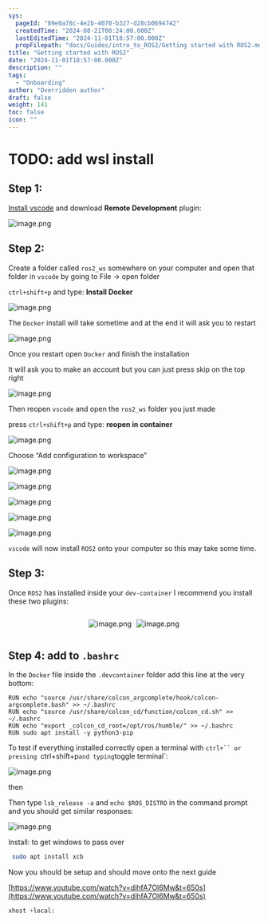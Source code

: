 ```yaml
---
sys:
  pageId: "89e0a78c-4e2b-4070-b327-d28cb0694742"
  createdTime: "2024-08-21T00:24:00.000Z"
  lastEditedTime: "2024-11-01T18:57:00.000Z"
  propFilepath: "docs/Guides/intro_to_ROS2/Getting started with ROS2.md"
title: "Getting started with ROS2"
date: "2024-11-01T18:57:00.000Z"
description: ""
tags:
  - "Onboarding"
author: "Overridden author"
draft: false
weight: 141
toc: false
icon: ""
---
```


# TODO: add wsl install

## Step 1:

[Install vscode](https://code.visualstudio.com/download) and download **Remote Development** plugin:

![image.png](https://prod-files-secure.s3.us-west-2.amazonaws.com/d518164a-d88e-44d1-a4ee-3adb3bd8bce0/efb52993-1881-4a40-b95e-6f020334f022/image.png?X-Amz-Algorithm=AWS4-HMAC-SHA256&X-Amz-Content-Sha256=UNSIGNED-PAYLOAD&X-Amz-Credential=ASIAZI2LB466ZPNAGD4A%2F20250313%2Fus-west-2%2Fs3%2Faws4_request&X-Amz-Date=20250313T121437Z&X-Amz-Expires=3600&X-Amz-Security-Token=IQoJb3JpZ2luX2VjEIn%2F%2F%2F%2F%2F%2F%2F%2F%2F%2FwEaCXVzLXdlc3QtMiJHMEUCIQC7UdC6M6MMqoWPzVUHyiIZpamtMBDGqmI6Tmq69RcJtQIgJazk%2FFTbbQ2P%2BRLnH6hSmpK2n0oXfAmmShuu2z%2BWfDsqiAQI0v%2F%2F%2F%2F%2F%2F%2F%2F%2F%2FARAAGgw2Mzc0MjMxODM4MDUiDBA3jfmkAvEwSdcQRSrcA2v%2BTpJjcZ78%2F3lASrQdY42DdH7Y2f5WsAiaVZU1EnAlAhcrn6Z9%2B11RF%2FyFiJwAvR6NhZgw75Wy9%2FzQWnjcQcH9BBrF1jufyAEV6ErKihurryOKRijULmI%2B2Kc2XPfRbCIEuyw%2FoxCK%2B%2B%2B%2BN6mUyYF6hkd4tGh9qmymdQXjVpjsRtGbAXCA3cfEZyefKDmD9jj2qCNLDyPYtb4miQNUF00CRju35KGpBbZd%2Frs02UE6pWwN2EDxERB3ijaCXXnGAaby7R4wVSqM%2ByOuoLuzeF%2BAdscQmwRVnTHlGgix3oY9fzK2z4Ep4T%2BiyJZw5X%2Bpa%2BIjw9ctG1uAqBMjerchoRCgQOYBNXW934h91WClodipeBbpBJrhLFQd9AhkWzYlM2t9euo0Jg0QCEp44ZPmpUcyfbx5CTD0G35%2FoyhjHnK%2B7pR59%2B0uCFNo6wnKZAJ%2FheoV87rkvVSg6di1VaWPXO0Zylxhz6apFNyzhEiZw%2BFitKkEu4vP%2BZJhonsScxi%2Fv79spoB5%2Fmr1hcvjV8C4qUS%2Flm5unlmj2M09UHfu4%2BvW1EwSKiHTdsO%2BFRAFb4FqYVdk3PQx%2BzH%2FoOSPvMlUkWtPTKSCD9KiJlwUTlz1WmyCCdd3vjK%2FcErrCFrhMNTByr4GOqUBCc46rC5V6evxA%2BMRsTnpa4B32fq259KJ3aD%2BE9BBOE8CGAcJIgI1Cj9fdeKFrGr8QQOb5MhpguadiBieiodE9%2BcCBgMwAoPNxYv7QxhFdja3FBRDIh0x6JXZ2jgZzf%2FUgMfpMtQnGaKCFMEW30VaTI8hBmjahnVMnNsJWmZq6H1MK9FuG6CrVVpr7yg5CdxPXS0LhVY9C3u1%2Bnz8FSEA0Vc4d3UK&X-Amz-Signature=bb46f62853082169602b8bc06b18254c824c0895db963afbe6f2f620035b1fc8&X-Amz-SignedHeaders=host&x-id=GetObject)

## Step 2:

Create a folder called `ros2_ws` somewhere on your computer and open that folder in `vscode` by going to File → open folder 

`ctrl+shift+p` and type: **Install Docker**

![image.png](https://prod-files-secure.s3.us-west-2.amazonaws.com/d518164a-d88e-44d1-a4ee-3adb3bd8bce0/2269dc0e-1cd5-47ff-bceb-c04ad9b2eab0/image.png?X-Amz-Algorithm=AWS4-HMAC-SHA256&X-Amz-Content-Sha256=UNSIGNED-PAYLOAD&X-Amz-Credential=ASIAZI2LB466ZPNAGD4A%2F20250313%2Fus-west-2%2Fs3%2Faws4_request&X-Amz-Date=20250313T121437Z&X-Amz-Expires=3600&X-Amz-Security-Token=IQoJb3JpZ2luX2VjEIn%2F%2F%2F%2F%2F%2F%2F%2F%2F%2FwEaCXVzLXdlc3QtMiJHMEUCIQC7UdC6M6MMqoWPzVUHyiIZpamtMBDGqmI6Tmq69RcJtQIgJazk%2FFTbbQ2P%2BRLnH6hSmpK2n0oXfAmmShuu2z%2BWfDsqiAQI0v%2F%2F%2F%2F%2F%2F%2F%2F%2F%2FARAAGgw2Mzc0MjMxODM4MDUiDBA3jfmkAvEwSdcQRSrcA2v%2BTpJjcZ78%2F3lASrQdY42DdH7Y2f5WsAiaVZU1EnAlAhcrn6Z9%2B11RF%2FyFiJwAvR6NhZgw75Wy9%2FzQWnjcQcH9BBrF1jufyAEV6ErKihurryOKRijULmI%2B2Kc2XPfRbCIEuyw%2FoxCK%2B%2B%2B%2BN6mUyYF6hkd4tGh9qmymdQXjVpjsRtGbAXCA3cfEZyefKDmD9jj2qCNLDyPYtb4miQNUF00CRju35KGpBbZd%2Frs02UE6pWwN2EDxERB3ijaCXXnGAaby7R4wVSqM%2ByOuoLuzeF%2BAdscQmwRVnTHlGgix3oY9fzK2z4Ep4T%2BiyJZw5X%2Bpa%2BIjw9ctG1uAqBMjerchoRCgQOYBNXW934h91WClodipeBbpBJrhLFQd9AhkWzYlM2t9euo0Jg0QCEp44ZPmpUcyfbx5CTD0G35%2FoyhjHnK%2B7pR59%2B0uCFNo6wnKZAJ%2FheoV87rkvVSg6di1VaWPXO0Zylxhz6apFNyzhEiZw%2BFitKkEu4vP%2BZJhonsScxi%2Fv79spoB5%2Fmr1hcvjV8C4qUS%2Flm5unlmj2M09UHfu4%2BvW1EwSKiHTdsO%2BFRAFb4FqYVdk3PQx%2BzH%2FoOSPvMlUkWtPTKSCD9KiJlwUTlz1WmyCCdd3vjK%2FcErrCFrhMNTByr4GOqUBCc46rC5V6evxA%2BMRsTnpa4B32fq259KJ3aD%2BE9BBOE8CGAcJIgI1Cj9fdeKFrGr8QQOb5MhpguadiBieiodE9%2BcCBgMwAoPNxYv7QxhFdja3FBRDIh0x6JXZ2jgZzf%2FUgMfpMtQnGaKCFMEW30VaTI8hBmjahnVMnNsJWmZq6H1MK9FuG6CrVVpr7yg5CdxPXS0LhVY9C3u1%2Bnz8FSEA0Vc4d3UK&X-Amz-Signature=f1aa3e38001996bedee0d0ec62e05800604cdcd70b677e52f2d38e40eb439155&X-Amz-SignedHeaders=host&x-id=GetObject)

The `Docker` install will take sometime and at the end it will ask you to restart

![image.png](https://prod-files-secure.s3.us-west-2.amazonaws.com/d518164a-d88e-44d1-a4ee-3adb3bd8bce0/ed233f78-be33-4b1f-b89c-9c346c0e961e/image.png?X-Amz-Algorithm=AWS4-HMAC-SHA256&X-Amz-Content-Sha256=UNSIGNED-PAYLOAD&X-Amz-Credential=ASIAZI2LB466ZPNAGD4A%2F20250313%2Fus-west-2%2Fs3%2Faws4_request&X-Amz-Date=20250313T121437Z&X-Amz-Expires=3600&X-Amz-Security-Token=IQoJb3JpZ2luX2VjEIn%2F%2F%2F%2F%2F%2F%2F%2F%2F%2FwEaCXVzLXdlc3QtMiJHMEUCIQC7UdC6M6MMqoWPzVUHyiIZpamtMBDGqmI6Tmq69RcJtQIgJazk%2FFTbbQ2P%2BRLnH6hSmpK2n0oXfAmmShuu2z%2BWfDsqiAQI0v%2F%2F%2F%2F%2F%2F%2F%2F%2F%2FARAAGgw2Mzc0MjMxODM4MDUiDBA3jfmkAvEwSdcQRSrcA2v%2BTpJjcZ78%2F3lASrQdY42DdH7Y2f5WsAiaVZU1EnAlAhcrn6Z9%2B11RF%2FyFiJwAvR6NhZgw75Wy9%2FzQWnjcQcH9BBrF1jufyAEV6ErKihurryOKRijULmI%2B2Kc2XPfRbCIEuyw%2FoxCK%2B%2B%2B%2BN6mUyYF6hkd4tGh9qmymdQXjVpjsRtGbAXCA3cfEZyefKDmD9jj2qCNLDyPYtb4miQNUF00CRju35KGpBbZd%2Frs02UE6pWwN2EDxERB3ijaCXXnGAaby7R4wVSqM%2ByOuoLuzeF%2BAdscQmwRVnTHlGgix3oY9fzK2z4Ep4T%2BiyJZw5X%2Bpa%2BIjw9ctG1uAqBMjerchoRCgQOYBNXW934h91WClodipeBbpBJrhLFQd9AhkWzYlM2t9euo0Jg0QCEp44ZPmpUcyfbx5CTD0G35%2FoyhjHnK%2B7pR59%2B0uCFNo6wnKZAJ%2FheoV87rkvVSg6di1VaWPXO0Zylxhz6apFNyzhEiZw%2BFitKkEu4vP%2BZJhonsScxi%2Fv79spoB5%2Fmr1hcvjV8C4qUS%2Flm5unlmj2M09UHfu4%2BvW1EwSKiHTdsO%2BFRAFb4FqYVdk3PQx%2BzH%2FoOSPvMlUkWtPTKSCD9KiJlwUTlz1WmyCCdd3vjK%2FcErrCFrhMNTByr4GOqUBCc46rC5V6evxA%2BMRsTnpa4B32fq259KJ3aD%2BE9BBOE8CGAcJIgI1Cj9fdeKFrGr8QQOb5MhpguadiBieiodE9%2BcCBgMwAoPNxYv7QxhFdja3FBRDIh0x6JXZ2jgZzf%2FUgMfpMtQnGaKCFMEW30VaTI8hBmjahnVMnNsJWmZq6H1MK9FuG6CrVVpr7yg5CdxPXS0LhVY9C3u1%2Bnz8FSEA0Vc4d3UK&X-Amz-Signature=9aaedcc34ea245d1f8482a789cef6625388daeaa38c8abef789b9ada1d53e2f9&X-Amz-SignedHeaders=host&x-id=GetObject)

Once you restart open `Docker` and finish the installation

It will ask you to make an account but you can just press skip on the top right

![image.png](https://prod-files-secure.s3.us-west-2.amazonaws.com/d518164a-d88e-44d1-a4ee-3adb3bd8bce0/21010ad9-1659-4fd9-9f59-9932a09b2a3d/image.png?X-Amz-Algorithm=AWS4-HMAC-SHA256&X-Amz-Content-Sha256=UNSIGNED-PAYLOAD&X-Amz-Credential=ASIAZI2LB466ZPNAGD4A%2F20250313%2Fus-west-2%2Fs3%2Faws4_request&X-Amz-Date=20250313T121437Z&X-Amz-Expires=3600&X-Amz-Security-Token=IQoJb3JpZ2luX2VjEIn%2F%2F%2F%2F%2F%2F%2F%2F%2F%2FwEaCXVzLXdlc3QtMiJHMEUCIQC7UdC6M6MMqoWPzVUHyiIZpamtMBDGqmI6Tmq69RcJtQIgJazk%2FFTbbQ2P%2BRLnH6hSmpK2n0oXfAmmShuu2z%2BWfDsqiAQI0v%2F%2F%2F%2F%2F%2F%2F%2F%2F%2FARAAGgw2Mzc0MjMxODM4MDUiDBA3jfmkAvEwSdcQRSrcA2v%2BTpJjcZ78%2F3lASrQdY42DdH7Y2f5WsAiaVZU1EnAlAhcrn6Z9%2B11RF%2FyFiJwAvR6NhZgw75Wy9%2FzQWnjcQcH9BBrF1jufyAEV6ErKihurryOKRijULmI%2B2Kc2XPfRbCIEuyw%2FoxCK%2B%2B%2B%2BN6mUyYF6hkd4tGh9qmymdQXjVpjsRtGbAXCA3cfEZyefKDmD9jj2qCNLDyPYtb4miQNUF00CRju35KGpBbZd%2Frs02UE6pWwN2EDxERB3ijaCXXnGAaby7R4wVSqM%2ByOuoLuzeF%2BAdscQmwRVnTHlGgix3oY9fzK2z4Ep4T%2BiyJZw5X%2Bpa%2BIjw9ctG1uAqBMjerchoRCgQOYBNXW934h91WClodipeBbpBJrhLFQd9AhkWzYlM2t9euo0Jg0QCEp44ZPmpUcyfbx5CTD0G35%2FoyhjHnK%2B7pR59%2B0uCFNo6wnKZAJ%2FheoV87rkvVSg6di1VaWPXO0Zylxhz6apFNyzhEiZw%2BFitKkEu4vP%2BZJhonsScxi%2Fv79spoB5%2Fmr1hcvjV8C4qUS%2Flm5unlmj2M09UHfu4%2BvW1EwSKiHTdsO%2BFRAFb4FqYVdk3PQx%2BzH%2FoOSPvMlUkWtPTKSCD9KiJlwUTlz1WmyCCdd3vjK%2FcErrCFrhMNTByr4GOqUBCc46rC5V6evxA%2BMRsTnpa4B32fq259KJ3aD%2BE9BBOE8CGAcJIgI1Cj9fdeKFrGr8QQOb5MhpguadiBieiodE9%2BcCBgMwAoPNxYv7QxhFdja3FBRDIh0x6JXZ2jgZzf%2FUgMfpMtQnGaKCFMEW30VaTI8hBmjahnVMnNsJWmZq6H1MK9FuG6CrVVpr7yg5CdxPXS0LhVY9C3u1%2Bnz8FSEA0Vc4d3UK&X-Amz-Signature=2d011c11ed0aa0d3e3a72cd3890d3a31b60ce4b77ebd9594cca367f302bfc75b&X-Amz-SignedHeaders=host&x-id=GetObject)

Then reopen `vscode` and open the `ros2_ws` folder you just made

press `ctrl+shift+p` and type: **reopen in container**

![image.png](https://prod-files-secure.s3.us-west-2.amazonaws.com/d518164a-d88e-44d1-a4ee-3adb3bd8bce0/4e93b8c2-41ad-488c-8095-c74205196118/image.png?X-Amz-Algorithm=AWS4-HMAC-SHA256&X-Amz-Content-Sha256=UNSIGNED-PAYLOAD&X-Amz-Credential=ASIAZI2LB466ZPNAGD4A%2F20250313%2Fus-west-2%2Fs3%2Faws4_request&X-Amz-Date=20250313T121437Z&X-Amz-Expires=3600&X-Amz-Security-Token=IQoJb3JpZ2luX2VjEIn%2F%2F%2F%2F%2F%2F%2F%2F%2F%2FwEaCXVzLXdlc3QtMiJHMEUCIQC7UdC6M6MMqoWPzVUHyiIZpamtMBDGqmI6Tmq69RcJtQIgJazk%2FFTbbQ2P%2BRLnH6hSmpK2n0oXfAmmShuu2z%2BWfDsqiAQI0v%2F%2F%2F%2F%2F%2F%2F%2F%2F%2FARAAGgw2Mzc0MjMxODM4MDUiDBA3jfmkAvEwSdcQRSrcA2v%2BTpJjcZ78%2F3lASrQdY42DdH7Y2f5WsAiaVZU1EnAlAhcrn6Z9%2B11RF%2FyFiJwAvR6NhZgw75Wy9%2FzQWnjcQcH9BBrF1jufyAEV6ErKihurryOKRijULmI%2B2Kc2XPfRbCIEuyw%2FoxCK%2B%2B%2B%2BN6mUyYF6hkd4tGh9qmymdQXjVpjsRtGbAXCA3cfEZyefKDmD9jj2qCNLDyPYtb4miQNUF00CRju35KGpBbZd%2Frs02UE6pWwN2EDxERB3ijaCXXnGAaby7R4wVSqM%2ByOuoLuzeF%2BAdscQmwRVnTHlGgix3oY9fzK2z4Ep4T%2BiyJZw5X%2Bpa%2BIjw9ctG1uAqBMjerchoRCgQOYBNXW934h91WClodipeBbpBJrhLFQd9AhkWzYlM2t9euo0Jg0QCEp44ZPmpUcyfbx5CTD0G35%2FoyhjHnK%2B7pR59%2B0uCFNo6wnKZAJ%2FheoV87rkvVSg6di1VaWPXO0Zylxhz6apFNyzhEiZw%2BFitKkEu4vP%2BZJhonsScxi%2Fv79spoB5%2Fmr1hcvjV8C4qUS%2Flm5unlmj2M09UHfu4%2BvW1EwSKiHTdsO%2BFRAFb4FqYVdk3PQx%2BzH%2FoOSPvMlUkWtPTKSCD9KiJlwUTlz1WmyCCdd3vjK%2FcErrCFrhMNTByr4GOqUBCc46rC5V6evxA%2BMRsTnpa4B32fq259KJ3aD%2BE9BBOE8CGAcJIgI1Cj9fdeKFrGr8QQOb5MhpguadiBieiodE9%2BcCBgMwAoPNxYv7QxhFdja3FBRDIh0x6JXZ2jgZzf%2FUgMfpMtQnGaKCFMEW30VaTI8hBmjahnVMnNsJWmZq6H1MK9FuG6CrVVpr7yg5CdxPXS0LhVY9C3u1%2Bnz8FSEA0Vc4d3UK&X-Amz-Signature=8f3d445741555f928016ee9ab684c964cc6c3d669a06a8be633d82c4dec3413f&X-Amz-SignedHeaders=host&x-id=GetObject)

Choose “Add configuration to workspace”

![image.png](https://prod-files-secure.s3.us-west-2.amazonaws.com/d518164a-d88e-44d1-a4ee-3adb3bd8bce0/9560b282-5060-4989-ba37-97e7b2c22476/image.png?X-Amz-Algorithm=AWS4-HMAC-SHA256&X-Amz-Content-Sha256=UNSIGNED-PAYLOAD&X-Amz-Credential=ASIAZI2LB466ZPNAGD4A%2F20250313%2Fus-west-2%2Fs3%2Faws4_request&X-Amz-Date=20250313T121437Z&X-Amz-Expires=3600&X-Amz-Security-Token=IQoJb3JpZ2luX2VjEIn%2F%2F%2F%2F%2F%2F%2F%2F%2F%2FwEaCXVzLXdlc3QtMiJHMEUCIQC7UdC6M6MMqoWPzVUHyiIZpamtMBDGqmI6Tmq69RcJtQIgJazk%2FFTbbQ2P%2BRLnH6hSmpK2n0oXfAmmShuu2z%2BWfDsqiAQI0v%2F%2F%2F%2F%2F%2F%2F%2F%2F%2FARAAGgw2Mzc0MjMxODM4MDUiDBA3jfmkAvEwSdcQRSrcA2v%2BTpJjcZ78%2F3lASrQdY42DdH7Y2f5WsAiaVZU1EnAlAhcrn6Z9%2B11RF%2FyFiJwAvR6NhZgw75Wy9%2FzQWnjcQcH9BBrF1jufyAEV6ErKihurryOKRijULmI%2B2Kc2XPfRbCIEuyw%2FoxCK%2B%2B%2B%2BN6mUyYF6hkd4tGh9qmymdQXjVpjsRtGbAXCA3cfEZyefKDmD9jj2qCNLDyPYtb4miQNUF00CRju35KGpBbZd%2Frs02UE6pWwN2EDxERB3ijaCXXnGAaby7R4wVSqM%2ByOuoLuzeF%2BAdscQmwRVnTHlGgix3oY9fzK2z4Ep4T%2BiyJZw5X%2Bpa%2BIjw9ctG1uAqBMjerchoRCgQOYBNXW934h91WClodipeBbpBJrhLFQd9AhkWzYlM2t9euo0Jg0QCEp44ZPmpUcyfbx5CTD0G35%2FoyhjHnK%2B7pR59%2B0uCFNo6wnKZAJ%2FheoV87rkvVSg6di1VaWPXO0Zylxhz6apFNyzhEiZw%2BFitKkEu4vP%2BZJhonsScxi%2Fv79spoB5%2Fmr1hcvjV8C4qUS%2Flm5unlmj2M09UHfu4%2BvW1EwSKiHTdsO%2BFRAFb4FqYVdk3PQx%2BzH%2FoOSPvMlUkWtPTKSCD9KiJlwUTlz1WmyCCdd3vjK%2FcErrCFrhMNTByr4GOqUBCc46rC5V6evxA%2BMRsTnpa4B32fq259KJ3aD%2BE9BBOE8CGAcJIgI1Cj9fdeKFrGr8QQOb5MhpguadiBieiodE9%2BcCBgMwAoPNxYv7QxhFdja3FBRDIh0x6JXZ2jgZzf%2FUgMfpMtQnGaKCFMEW30VaTI8hBmjahnVMnNsJWmZq6H1MK9FuG6CrVVpr7yg5CdxPXS0LhVY9C3u1%2Bnz8FSEA0Vc4d3UK&X-Amz-Signature=5ee3f3721326f6fbd5f69d86816f08348916c12922dc9b4f42f4e75f595a1449&X-Amz-SignedHeaders=host&x-id=GetObject)

![image.png](https://prod-files-secure.s3.us-west-2.amazonaws.com/d518164a-d88e-44d1-a4ee-3adb3bd8bce0/2ee63f81-886b-48e8-a553-dc6e5eac99e4/image.png?X-Amz-Algorithm=AWS4-HMAC-SHA256&X-Amz-Content-Sha256=UNSIGNED-PAYLOAD&X-Amz-Credential=ASIAZI2LB466ZPNAGD4A%2F20250313%2Fus-west-2%2Fs3%2Faws4_request&X-Amz-Date=20250313T121437Z&X-Amz-Expires=3600&X-Amz-Security-Token=IQoJb3JpZ2luX2VjEIn%2F%2F%2F%2F%2F%2F%2F%2F%2F%2FwEaCXVzLXdlc3QtMiJHMEUCIQC7UdC6M6MMqoWPzVUHyiIZpamtMBDGqmI6Tmq69RcJtQIgJazk%2FFTbbQ2P%2BRLnH6hSmpK2n0oXfAmmShuu2z%2BWfDsqiAQI0v%2F%2F%2F%2F%2F%2F%2F%2F%2F%2FARAAGgw2Mzc0MjMxODM4MDUiDBA3jfmkAvEwSdcQRSrcA2v%2BTpJjcZ78%2F3lASrQdY42DdH7Y2f5WsAiaVZU1EnAlAhcrn6Z9%2B11RF%2FyFiJwAvR6NhZgw75Wy9%2FzQWnjcQcH9BBrF1jufyAEV6ErKihurryOKRijULmI%2B2Kc2XPfRbCIEuyw%2FoxCK%2B%2B%2B%2BN6mUyYF6hkd4tGh9qmymdQXjVpjsRtGbAXCA3cfEZyefKDmD9jj2qCNLDyPYtb4miQNUF00CRju35KGpBbZd%2Frs02UE6pWwN2EDxERB3ijaCXXnGAaby7R4wVSqM%2ByOuoLuzeF%2BAdscQmwRVnTHlGgix3oY9fzK2z4Ep4T%2BiyJZw5X%2Bpa%2BIjw9ctG1uAqBMjerchoRCgQOYBNXW934h91WClodipeBbpBJrhLFQd9AhkWzYlM2t9euo0Jg0QCEp44ZPmpUcyfbx5CTD0G35%2FoyhjHnK%2B7pR59%2B0uCFNo6wnKZAJ%2FheoV87rkvVSg6di1VaWPXO0Zylxhz6apFNyzhEiZw%2BFitKkEu4vP%2BZJhonsScxi%2Fv79spoB5%2Fmr1hcvjV8C4qUS%2Flm5unlmj2M09UHfu4%2BvW1EwSKiHTdsO%2BFRAFb4FqYVdk3PQx%2BzH%2FoOSPvMlUkWtPTKSCD9KiJlwUTlz1WmyCCdd3vjK%2FcErrCFrhMNTByr4GOqUBCc46rC5V6evxA%2BMRsTnpa4B32fq259KJ3aD%2BE9BBOE8CGAcJIgI1Cj9fdeKFrGr8QQOb5MhpguadiBieiodE9%2BcCBgMwAoPNxYv7QxhFdja3FBRDIh0x6JXZ2jgZzf%2FUgMfpMtQnGaKCFMEW30VaTI8hBmjahnVMnNsJWmZq6H1MK9FuG6CrVVpr7yg5CdxPXS0LhVY9C3u1%2Bnz8FSEA0Vc4d3UK&X-Amz-Signature=ca9309f0897c656e8f2789f90bd9cd515c5e86ce90d4b7236d63601177128004&X-Amz-SignedHeaders=host&x-id=GetObject)

![image.png](https://prod-files-secure.s3.us-west-2.amazonaws.com/d518164a-d88e-44d1-a4ee-3adb3bd8bce0/ae1580b2-b048-407e-aed9-b584224a7a04/image.png?X-Amz-Algorithm=AWS4-HMAC-SHA256&X-Amz-Content-Sha256=UNSIGNED-PAYLOAD&X-Amz-Credential=ASIAZI2LB466ZPNAGD4A%2F20250313%2Fus-west-2%2Fs3%2Faws4_request&X-Amz-Date=20250313T121437Z&X-Amz-Expires=3600&X-Amz-Security-Token=IQoJb3JpZ2luX2VjEIn%2F%2F%2F%2F%2F%2F%2F%2F%2F%2FwEaCXVzLXdlc3QtMiJHMEUCIQC7UdC6M6MMqoWPzVUHyiIZpamtMBDGqmI6Tmq69RcJtQIgJazk%2FFTbbQ2P%2BRLnH6hSmpK2n0oXfAmmShuu2z%2BWfDsqiAQI0v%2F%2F%2F%2F%2F%2F%2F%2F%2F%2FARAAGgw2Mzc0MjMxODM4MDUiDBA3jfmkAvEwSdcQRSrcA2v%2BTpJjcZ78%2F3lASrQdY42DdH7Y2f5WsAiaVZU1EnAlAhcrn6Z9%2B11RF%2FyFiJwAvR6NhZgw75Wy9%2FzQWnjcQcH9BBrF1jufyAEV6ErKihurryOKRijULmI%2B2Kc2XPfRbCIEuyw%2FoxCK%2B%2B%2B%2BN6mUyYF6hkd4tGh9qmymdQXjVpjsRtGbAXCA3cfEZyefKDmD9jj2qCNLDyPYtb4miQNUF00CRju35KGpBbZd%2Frs02UE6pWwN2EDxERB3ijaCXXnGAaby7R4wVSqM%2ByOuoLuzeF%2BAdscQmwRVnTHlGgix3oY9fzK2z4Ep4T%2BiyJZw5X%2Bpa%2BIjw9ctG1uAqBMjerchoRCgQOYBNXW934h91WClodipeBbpBJrhLFQd9AhkWzYlM2t9euo0Jg0QCEp44ZPmpUcyfbx5CTD0G35%2FoyhjHnK%2B7pR59%2B0uCFNo6wnKZAJ%2FheoV87rkvVSg6di1VaWPXO0Zylxhz6apFNyzhEiZw%2BFitKkEu4vP%2BZJhonsScxi%2Fv79spoB5%2Fmr1hcvjV8C4qUS%2Flm5unlmj2M09UHfu4%2BvW1EwSKiHTdsO%2BFRAFb4FqYVdk3PQx%2BzH%2FoOSPvMlUkWtPTKSCD9KiJlwUTlz1WmyCCdd3vjK%2FcErrCFrhMNTByr4GOqUBCc46rC5V6evxA%2BMRsTnpa4B32fq259KJ3aD%2BE9BBOE8CGAcJIgI1Cj9fdeKFrGr8QQOb5MhpguadiBieiodE9%2BcCBgMwAoPNxYv7QxhFdja3FBRDIh0x6JXZ2jgZzf%2FUgMfpMtQnGaKCFMEW30VaTI8hBmjahnVMnNsJWmZq6H1MK9FuG6CrVVpr7yg5CdxPXS0LhVY9C3u1%2Bnz8FSEA0Vc4d3UK&X-Amz-Signature=6d95624b1f03f590949557b40a6596bd7e265591ade996c957c92a58f5752d62&X-Amz-SignedHeaders=host&x-id=GetObject)

![image.png](https://prod-files-secure.s3.us-west-2.amazonaws.com/d518164a-d88e-44d1-a4ee-3adb3bd8bce0/53255b28-f75e-430f-b9e3-c0ac8577e42b/image.png?X-Amz-Algorithm=AWS4-HMAC-SHA256&X-Amz-Content-Sha256=UNSIGNED-PAYLOAD&X-Amz-Credential=ASIAZI2LB466ZPNAGD4A%2F20250313%2Fus-west-2%2Fs3%2Faws4_request&X-Amz-Date=20250313T121437Z&X-Amz-Expires=3600&X-Amz-Security-Token=IQoJb3JpZ2luX2VjEIn%2F%2F%2F%2F%2F%2F%2F%2F%2F%2FwEaCXVzLXdlc3QtMiJHMEUCIQC7UdC6M6MMqoWPzVUHyiIZpamtMBDGqmI6Tmq69RcJtQIgJazk%2FFTbbQ2P%2BRLnH6hSmpK2n0oXfAmmShuu2z%2BWfDsqiAQI0v%2F%2F%2F%2F%2F%2F%2F%2F%2F%2FARAAGgw2Mzc0MjMxODM4MDUiDBA3jfmkAvEwSdcQRSrcA2v%2BTpJjcZ78%2F3lASrQdY42DdH7Y2f5WsAiaVZU1EnAlAhcrn6Z9%2B11RF%2FyFiJwAvR6NhZgw75Wy9%2FzQWnjcQcH9BBrF1jufyAEV6ErKihurryOKRijULmI%2B2Kc2XPfRbCIEuyw%2FoxCK%2B%2B%2B%2BN6mUyYF6hkd4tGh9qmymdQXjVpjsRtGbAXCA3cfEZyefKDmD9jj2qCNLDyPYtb4miQNUF00CRju35KGpBbZd%2Frs02UE6pWwN2EDxERB3ijaCXXnGAaby7R4wVSqM%2ByOuoLuzeF%2BAdscQmwRVnTHlGgix3oY9fzK2z4Ep4T%2BiyJZw5X%2Bpa%2BIjw9ctG1uAqBMjerchoRCgQOYBNXW934h91WClodipeBbpBJrhLFQd9AhkWzYlM2t9euo0Jg0QCEp44ZPmpUcyfbx5CTD0G35%2FoyhjHnK%2B7pR59%2B0uCFNo6wnKZAJ%2FheoV87rkvVSg6di1VaWPXO0Zylxhz6apFNyzhEiZw%2BFitKkEu4vP%2BZJhonsScxi%2Fv79spoB5%2Fmr1hcvjV8C4qUS%2Flm5unlmj2M09UHfu4%2BvW1EwSKiHTdsO%2BFRAFb4FqYVdk3PQx%2BzH%2FoOSPvMlUkWtPTKSCD9KiJlwUTlz1WmyCCdd3vjK%2FcErrCFrhMNTByr4GOqUBCc46rC5V6evxA%2BMRsTnpa4B32fq259KJ3aD%2BE9BBOE8CGAcJIgI1Cj9fdeKFrGr8QQOb5MhpguadiBieiodE9%2BcCBgMwAoPNxYv7QxhFdja3FBRDIh0x6JXZ2jgZzf%2FUgMfpMtQnGaKCFMEW30VaTI8hBmjahnVMnNsJWmZq6H1MK9FuG6CrVVpr7yg5CdxPXS0LhVY9C3u1%2Bnz8FSEA0Vc4d3UK&X-Amz-Signature=ab98912b001f2f436c32edaa941f78480f865066d3f619dd669a83d38a59d4db&X-Amz-SignedHeaders=host&x-id=GetObject)

![image.png](https://prod-files-secure.s3.us-west-2.amazonaws.com/d518164a-d88e-44d1-a4ee-3adb3bd8bce0/7c562767-5af9-4ffb-97d1-327bcdf4ee00/image.png?X-Amz-Algorithm=AWS4-HMAC-SHA256&X-Amz-Content-Sha256=UNSIGNED-PAYLOAD&X-Amz-Credential=ASIAZI2LB466ZPNAGD4A%2F20250313%2Fus-west-2%2Fs3%2Faws4_request&X-Amz-Date=20250313T121437Z&X-Amz-Expires=3600&X-Amz-Security-Token=IQoJb3JpZ2luX2VjEIn%2F%2F%2F%2F%2F%2F%2F%2F%2F%2FwEaCXVzLXdlc3QtMiJHMEUCIQC7UdC6M6MMqoWPzVUHyiIZpamtMBDGqmI6Tmq69RcJtQIgJazk%2FFTbbQ2P%2BRLnH6hSmpK2n0oXfAmmShuu2z%2BWfDsqiAQI0v%2F%2F%2F%2F%2F%2F%2F%2F%2F%2FARAAGgw2Mzc0MjMxODM4MDUiDBA3jfmkAvEwSdcQRSrcA2v%2BTpJjcZ78%2F3lASrQdY42DdH7Y2f5WsAiaVZU1EnAlAhcrn6Z9%2B11RF%2FyFiJwAvR6NhZgw75Wy9%2FzQWnjcQcH9BBrF1jufyAEV6ErKihurryOKRijULmI%2B2Kc2XPfRbCIEuyw%2FoxCK%2B%2B%2B%2BN6mUyYF6hkd4tGh9qmymdQXjVpjsRtGbAXCA3cfEZyefKDmD9jj2qCNLDyPYtb4miQNUF00CRju35KGpBbZd%2Frs02UE6pWwN2EDxERB3ijaCXXnGAaby7R4wVSqM%2ByOuoLuzeF%2BAdscQmwRVnTHlGgix3oY9fzK2z4Ep4T%2BiyJZw5X%2Bpa%2BIjw9ctG1uAqBMjerchoRCgQOYBNXW934h91WClodipeBbpBJrhLFQd9AhkWzYlM2t9euo0Jg0QCEp44ZPmpUcyfbx5CTD0G35%2FoyhjHnK%2B7pR59%2B0uCFNo6wnKZAJ%2FheoV87rkvVSg6di1VaWPXO0Zylxhz6apFNyzhEiZw%2BFitKkEu4vP%2BZJhonsScxi%2Fv79spoB5%2Fmr1hcvjV8C4qUS%2Flm5unlmj2M09UHfu4%2BvW1EwSKiHTdsO%2BFRAFb4FqYVdk3PQx%2BzH%2FoOSPvMlUkWtPTKSCD9KiJlwUTlz1WmyCCdd3vjK%2FcErrCFrhMNTByr4GOqUBCc46rC5V6evxA%2BMRsTnpa4B32fq259KJ3aD%2BE9BBOE8CGAcJIgI1Cj9fdeKFrGr8QQOb5MhpguadiBieiodE9%2BcCBgMwAoPNxYv7QxhFdja3FBRDIh0x6JXZ2jgZzf%2FUgMfpMtQnGaKCFMEW30VaTI8hBmjahnVMnNsJWmZq6H1MK9FuG6CrVVpr7yg5CdxPXS0LhVY9C3u1%2Bnz8FSEA0Vc4d3UK&X-Amz-Signature=cfdc81052b1b5f626733c2a41f7d1fce450f70a7b7dae877a644e959ec86611b&X-Amz-SignedHeaders=host&x-id=GetObject)

`vscode` will now install `ROS2` onto your computer so this may take some time.

## Step 3:

Once `ROS2` has installed inside your `dev-container` I recommend you install these two plugins:

<div style="display: flex;flex-direction: row; column-gap:10px; max-width: 630px;justify-content: center;">
<div>

![image.png](https://prod-files-secure.s3.us-west-2.amazonaws.com/d518164a-d88e-44d1-a4ee-3adb3bd8bce0/3fc3d550-5a54-4ba1-ba6b-faa01cdb7369/image.png?X-Amz-Algorithm=AWS4-HMAC-SHA256&X-Amz-Content-Sha256=UNSIGNED-PAYLOAD&X-Amz-Credential=ASIAZI2LB466RBIZE5MT%2F20250313%2Fus-west-2%2Fs3%2Faws4_request&X-Amz-Date=20250313T121439Z&X-Amz-Expires=3600&X-Amz-Security-Token=IQoJb3JpZ2luX2VjEIn%2F%2F%2F%2F%2F%2F%2F%2F%2F%2FwEaCXVzLXdlc3QtMiJHMEUCIHbz2mdr1QBsmgBRPK4g9SIuKWU1SAfNxtSxK618fCCIAiEAn6qX%2BD7lwEPjs6ptnPvSNRlAHDRgYjLgUz90KoJr4dsqiAQI0v%2F%2F%2F%2F%2F%2F%2F%2F%2F%2FARAAGgw2Mzc0MjMxODM4MDUiDLvPK8W91tGxhw4wMircAz8trmiaFgfC3viiJiTIIrzKkxju0yDfeAZRxRwIXHmSGKI1XK%2FOpLDQB3I6w%2BJVkYLXKDHinsfmNS087%2BAjBx0Ob2oyHFZb1Gzd2mJ2cC7iCpziioBT7mb4j60wEYmoubwDrWjurTSS94VQEsggsW065PrNMhmfF%2F7hOeiZVNRpoJq2%2FyK2V8kSiKgWLjwqBgNHI4893%2BUQtxeKTuDkw7aNTpDeE6rFAAlOxUledN4iUTi4sY77lTQboMCYMgx7kDVvdUD7Hdii8%2FNu3rDMaki6D6wqeXCOy%2BIo1RSmSbNkh6xY6l54%2Bs0JmfmA5bX0wtRVaUUl0pj5tEMDDAAgSB3kKstnZh9VPJzGzfg9lEsu8rgHjJ36Xs8DJgILTxH4dgBZ5rvFfpQlnRlGzbEunRt1WhzJvfd1%2BovZeGXkoBsZCbgC09fVlwEzXrHNaTNlJm5LRqfgYbl6lp2pLz5E3i76crXcNO6cV%2BBUZ%2Bh7aPXJW%2FtqdSggoRkcA2JYZfFagQ9PauxEYkYrbW3FF04%2BfkNgBk6PCoYHq8AZJ21DSMYkSMCKr8sEOG752LEbq9OuXsxXj78j00Ml3qh2Ob1%2BMViYu0CuVIkwfKaFfUZbP7rmq9pEdt2rfPOLc8Q4MNHByr4GOqUBS6733F1lp4HJUTJqqtvjA%2BVjwLHs%2F1%2BcnDbQLgG1KxZ717439Z5N2tvhUxC1GIIR3BK6opRMzBpeHgsqN9ibqDhd3rq78lNXQNyiHgcSV%2BhjV7AMbEazGuZ%2Fi0rLy90w4rE%2BhGNAAQ4aDlfZkks01cqB1Dg69uvR8R9gPGcqG9MTSTnLPYGQ1tC49ZU1S8S3pabk1%2B57FugFz4oxRBiEozwrgZSz&X-Amz-Signature=265d7fef44476d1cd058a6ee10aab02ce826a798395a6a6a5da5d24e8ae372ad&X-Amz-SignedHeaders=host&x-id=GetObject)

</div>
<div>

![image.png](https://prod-files-secure.s3.us-west-2.amazonaws.com/d518164a-d88e-44d1-a4ee-3adb3bd8bce0/d994cc66-13c2-4093-a5a3-f84cf4601a82/image.png?X-Amz-Algorithm=AWS4-HMAC-SHA256&X-Amz-Content-Sha256=UNSIGNED-PAYLOAD&X-Amz-Credential=ASIAZI2LB4663MWAPFW7%2F20250313%2Fus-west-2%2Fs3%2Faws4_request&X-Amz-Date=20250313T121440Z&X-Amz-Expires=3600&X-Amz-Security-Token=IQoJb3JpZ2luX2VjEIn%2F%2F%2F%2F%2F%2F%2F%2F%2F%2FwEaCXVzLXdlc3QtMiJGMEQCIAFnQWIUZvuuKVNwExMmZKN5Hl5W8XbFiWlUo%2BW%2Bl4X4AiA0hMDQloKtHJ2AE%2B4cwzYE84u7gRTf4CI6e8XPFBxzfSqIBAjS%2F%2F%2F%2F%2F%2F%2F%2F%2F%2F8BEAAaDDYzNzQyMzE4MzgwNSIM38jXih%2F97eeJzpo0KtwDy12rPkJGYd3eksiUzOCOlAqCxbG8cQSjrfkBV52i%2F%2FxRSQziXRGzNefz0VHnYXMVJ95ACvYKMGQUCUMg4Zig44L4E%2BOfFRmolGJtiAXVjkU%2B8IA3PtMIvglzxvvJhUK2HPTwD0Q4JG5o7wg5fUickxexo6cZj5fvkZkewTqfLNaGzgqWLaReFcznKvpO4k6fZo30ZO%2F6hkqHjUAmYqmJwjo%2FyhLWwQ%2FV%2FQxOsmEA0TRgharhVTLpY3CqcVw937AxxtWXNH3eWbrFGgKpImRefe8LQKLfyVBzvOWjJ1%2BncjY1tqSyczn5jau06l1Lw2UBtHct6JSGV22BdiIXSUqPUk3aEBxo5HHs0Iz08OrQva82W%2BPxjYNzbrVNkPVN7IOf3DHku47DNPdYJJ8YXj9NCYMJKRYGEf%2BT%2BZWlQBbM8LnG%2Bs8L0FHXob6T3pITBD6Z7WIVvX1fpS8Xyl0b0xo31fdCuFELBEPJzZaQPnzaxOxOjbcHVrQgZUZ2Mg6%2F%2BNQaH2L5XRvaYIFr66zVdo%2FihtEuElkZAaypjzmoADpW%2BrtfWBcNUPvrhJ8aodUkG7KFuOMnaJgdFuejD%2F8RbmBcm%2F0zxANQBqxfrhqbSEMWZ69remTIt5IZRP%2Bmfogw4MHKvgY6pgExnDa2MhPH2BUbyD2I3TmD0YIjSybB2t6uOnRUF%2Btnu2zFHDGEswU3UoO0MdEetnlHWK5DNqtVHZg4PVbJl1R6yeFJ5weuf6lIg8CR3Hl%2BHNc4T0MSU6GBuj2kPrmwmNqR2t0mIrxwAtEDOaFvzHjdB9n3QrwG%2BB9AQ%2B7cdnUq49LGGaDwGbrZNYcecOEydYoqpxC%2BX8bKB4b%2F1OHO6qa%2FkP1yVbQr&X-Amz-Signature=034b1c169d814f09bebcf1f4de79a5b14da7f11dc7f6a322cf4a259c207cb231&X-Amz-SignedHeaders=host&x-id=GetObject)

</div>
</div>

## Step 4: add to `.bashrc`

In the `Docker` file inside the `.devcontainer` folder add this line at the very bottom: 

```docker
RUN echo "source /usr/share/colcon_argcomplete/hook/colcon-argcomplete.bash" >> ~/.bashrc
RUN echo "source /usr/share/colcon_cd/function/colcon_cd.sh" >> ~/.bashrc
RUN echo "export _colcon_cd_root=/opt/ros/humble/" >> ~/.bashrc
RUN sudo apt install -y python3-pip 
```

To test if everything installed correctly open a terminal with `ctrl+`` or pressing `ctrl+shift+p` and typing `toggle terminal`:

![image.png](https://prod-files-secure.s3.us-west-2.amazonaws.com/d518164a-d88e-44d1-a4ee-3adb3bd8bce0/6a4943d8-b04e-4c02-9a58-775f3384d1a5/image.png?X-Amz-Algorithm=AWS4-HMAC-SHA256&X-Amz-Content-Sha256=UNSIGNED-PAYLOAD&X-Amz-Credential=ASIAZI2LB466ZPNAGD4A%2F20250313%2Fus-west-2%2Fs3%2Faws4_request&X-Amz-Date=20250313T121437Z&X-Amz-Expires=3600&X-Amz-Security-Token=IQoJb3JpZ2luX2VjEIn%2F%2F%2F%2F%2F%2F%2F%2F%2F%2FwEaCXVzLXdlc3QtMiJHMEUCIQC7UdC6M6MMqoWPzVUHyiIZpamtMBDGqmI6Tmq69RcJtQIgJazk%2FFTbbQ2P%2BRLnH6hSmpK2n0oXfAmmShuu2z%2BWfDsqiAQI0v%2F%2F%2F%2F%2F%2F%2F%2F%2F%2FARAAGgw2Mzc0MjMxODM4MDUiDBA3jfmkAvEwSdcQRSrcA2v%2BTpJjcZ78%2F3lASrQdY42DdH7Y2f5WsAiaVZU1EnAlAhcrn6Z9%2B11RF%2FyFiJwAvR6NhZgw75Wy9%2FzQWnjcQcH9BBrF1jufyAEV6ErKihurryOKRijULmI%2B2Kc2XPfRbCIEuyw%2FoxCK%2B%2B%2B%2BN6mUyYF6hkd4tGh9qmymdQXjVpjsRtGbAXCA3cfEZyefKDmD9jj2qCNLDyPYtb4miQNUF00CRju35KGpBbZd%2Frs02UE6pWwN2EDxERB3ijaCXXnGAaby7R4wVSqM%2ByOuoLuzeF%2BAdscQmwRVnTHlGgix3oY9fzK2z4Ep4T%2BiyJZw5X%2Bpa%2BIjw9ctG1uAqBMjerchoRCgQOYBNXW934h91WClodipeBbpBJrhLFQd9AhkWzYlM2t9euo0Jg0QCEp44ZPmpUcyfbx5CTD0G35%2FoyhjHnK%2B7pR59%2B0uCFNo6wnKZAJ%2FheoV87rkvVSg6di1VaWPXO0Zylxhz6apFNyzhEiZw%2BFitKkEu4vP%2BZJhonsScxi%2Fv79spoB5%2Fmr1hcvjV8C4qUS%2Flm5unlmj2M09UHfu4%2BvW1EwSKiHTdsO%2BFRAFb4FqYVdk3PQx%2BzH%2FoOSPvMlUkWtPTKSCD9KiJlwUTlz1WmyCCdd3vjK%2FcErrCFrhMNTByr4GOqUBCc46rC5V6evxA%2BMRsTnpa4B32fq259KJ3aD%2BE9BBOE8CGAcJIgI1Cj9fdeKFrGr8QQOb5MhpguadiBieiodE9%2BcCBgMwAoPNxYv7QxhFdja3FBRDIh0x6JXZ2jgZzf%2FUgMfpMtQnGaKCFMEW30VaTI8hBmjahnVMnNsJWmZq6H1MK9FuG6CrVVpr7yg5CdxPXS0LhVY9C3u1%2Bnz8FSEA0Vc4d3UK&X-Amz-Signature=7a4d02024012f74a5759ea69b0b310830f35f22d1b4f41d71270b6946d5c8a93&X-Amz-SignedHeaders=host&x-id=GetObject)

then 

Then type `lsb_release -a` and `echo $ROS_DISTRO` in the command prompt and you should get similar responses:

![image.png](https://prod-files-secure.s3.us-west-2.amazonaws.com/d518164a-d88e-44d1-a4ee-3adb3bd8bce0/3e635dec-a805-4e85-8b9e-d000e5b71a4e/image.png?X-Amz-Algorithm=AWS4-HMAC-SHA256&X-Amz-Content-Sha256=UNSIGNED-PAYLOAD&X-Amz-Credential=ASIAZI2LB466ZPNAGD4A%2F20250313%2Fus-west-2%2Fs3%2Faws4_request&X-Amz-Date=20250313T121437Z&X-Amz-Expires=3600&X-Amz-Security-Token=IQoJb3JpZ2luX2VjEIn%2F%2F%2F%2F%2F%2F%2F%2F%2F%2FwEaCXVzLXdlc3QtMiJHMEUCIQC7UdC6M6MMqoWPzVUHyiIZpamtMBDGqmI6Tmq69RcJtQIgJazk%2FFTbbQ2P%2BRLnH6hSmpK2n0oXfAmmShuu2z%2BWfDsqiAQI0v%2F%2F%2F%2F%2F%2F%2F%2F%2F%2FARAAGgw2Mzc0MjMxODM4MDUiDBA3jfmkAvEwSdcQRSrcA2v%2BTpJjcZ78%2F3lASrQdY42DdH7Y2f5WsAiaVZU1EnAlAhcrn6Z9%2B11RF%2FyFiJwAvR6NhZgw75Wy9%2FzQWnjcQcH9BBrF1jufyAEV6ErKihurryOKRijULmI%2B2Kc2XPfRbCIEuyw%2FoxCK%2B%2B%2B%2BN6mUyYF6hkd4tGh9qmymdQXjVpjsRtGbAXCA3cfEZyefKDmD9jj2qCNLDyPYtb4miQNUF00CRju35KGpBbZd%2Frs02UE6pWwN2EDxERB3ijaCXXnGAaby7R4wVSqM%2ByOuoLuzeF%2BAdscQmwRVnTHlGgix3oY9fzK2z4Ep4T%2BiyJZw5X%2Bpa%2BIjw9ctG1uAqBMjerchoRCgQOYBNXW934h91WClodipeBbpBJrhLFQd9AhkWzYlM2t9euo0Jg0QCEp44ZPmpUcyfbx5CTD0G35%2FoyhjHnK%2B7pR59%2B0uCFNo6wnKZAJ%2FheoV87rkvVSg6di1VaWPXO0Zylxhz6apFNyzhEiZw%2BFitKkEu4vP%2BZJhonsScxi%2Fv79spoB5%2Fmr1hcvjV8C4qUS%2Flm5unlmj2M09UHfu4%2BvW1EwSKiHTdsO%2BFRAFb4FqYVdk3PQx%2BzH%2FoOSPvMlUkWtPTKSCD9KiJlwUTlz1WmyCCdd3vjK%2FcErrCFrhMNTByr4GOqUBCc46rC5V6evxA%2BMRsTnpa4B32fq259KJ3aD%2BE9BBOE8CGAcJIgI1Cj9fdeKFrGr8QQOb5MhpguadiBieiodE9%2BcCBgMwAoPNxYv7QxhFdja3FBRDIh0x6JXZ2jgZzf%2FUgMfpMtQnGaKCFMEW30VaTI8hBmjahnVMnNsJWmZq6H1MK9FuG6CrVVpr7yg5CdxPXS0LhVY9C3u1%2Bnz8FSEA0Vc4d3UK&X-Amz-Signature=7eea15145402fe359f2fe6cff9acab7066ef1069a5d7aacac0da35349b1c888a&X-Amz-SignedHeaders=host&x-id=GetObject)

Install:  to get windows to pass over

```bash
 sudo apt install xcb
```

Now you should be setup and should move onto the next guide 

[https://www.youtube.com/watch?v=dihfA7Ol6Mw&t=650s](https://www.youtube.com/watch?v=dihfA7Ol6Mw&t=650s)

```python
xhost +local:
```
